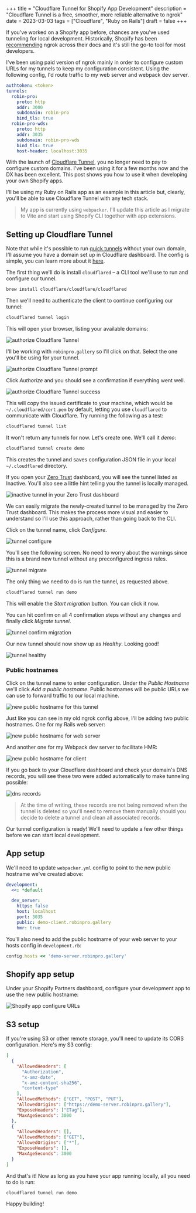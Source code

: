 +++
title = "Cloudflare Tunnel for Shopify App Development"
description = "Cloudflare Tunnel is a free, smoother, more reliable alternative to ngrok"
date = 2023-03-03
tags = ["Cloudflare", "Ruby on Rails"]
draft = false
+++

If you've worked on a Shopify app before, chances are you've used tunneling for local development.
Historically, Shopify has been [recommending](https://workshops.shopify.dev/workshops/getting-started-apps#0) ngrok across
their docs and it's still the go-to tool for most developers.

I've been using paid version of ngrok mainly in order to configure custom URLs for my tunnels to
keep my configuration consistent. Using the following config, I'd route traffic to my web server and webpack
dev server.

```yaml
authtoken: <token>
tunnels:
  robin-pro:
    proto: http
    addr: 3000
    subdomain: robin-pro
    bind_tls: true
  robin-pro-wds:
    proto: http
    addr: 3035
    subdomain: robin-pro-wds
    bind_tls: true
    host-header: localhost:3035
```

With the launch of [Cloudflare Tunnel](https://www.cloudflare.com/products/tunnel/), you no longer need to pay to
configure custom domains. I've been using it for a few months now and the DX has been excellent. This post shows you how to
use it when developing your own Shopify apps.

I'll be using my Ruby on Rails app as an example in this article but, clearly, you'll be able to use Cloudflare Tunnel
with any tech stack.

> My app is currently using `webpacker`. I'll update this article as I migrate to Vite and start using Shopify CLI
> together with app extensions.

## Setting up Cloudflare Tunnel

Note that while it's possible to run [quick tunnels](https://developers.cloudflare.com/cloudflare-one/connections/connect-apps/do-more-with-tunnels/trycloudflare/)
without your own domain, I'll assume you have a domain set up in Cloudflare dashboard. The config is simple,
you can learn more about it [here](https://developers.cloudflare.com/fundamentals/get-started/setup/add-site/).

The first thing we'll do is install `cloudflared` – a CLI tool we'll use to run and configure our tunnel.

```bash
brew install cloudflare/cloudflare/cloudflared
```

Then we'll need to authenticate the client to continue configuring our tunnel:

```bash
cloudflared tunnel login
```

This will open your browser, listing your available domains:

![authorize Cloudflare Tunnel](/posts/cloudflare-tunnel/authorize.png)

I'll be working with `robinpro.gallery` so I'll click on that. Select the one you'll be using for your tunnel.

![authorize Cloudflare Tunnel prompt](/posts/cloudflare-tunnel/authorize-confirm.png)

Click _Authorize_ and you should see a confirmation if everything went well.

![authorize Cloudflare Tunnel success](/posts/cloudflare-tunnel/authorize-success.png)

This will copy the issued certificate to your machine, which would be `~/.cloudflared/cert.pem` by default,
letting you use `cloudflared` to communicate with Cloudflare. Try running the following as a test:

```bash
cloudflared tunnel list
```

It won't return any tunnels for now. Let's create one. We'll call it _demo_:

```bash
cloudflared tunnel create demo
```

This creates the tunnel and saves configuration JSON file in your local `~/.cloudflared` directory.

If you open your [Zero Trust](https://one.dash.cloudflare.com) dashboard, you will see the tunnel listed
as Inactive. You'll also see a little hint telling you the tunnel is locally managed.

![inactive tunnel in your Zero Trust dashboard](/posts/cloudflare-tunnel/tunnel-zero-trust.png)

We can easily migrate the newly-created tunnel to be managed by the Zero Trust dashboard. This makes the
process more visual and easier to understand so I'll use this approach, rather than going back to the CLI.

Click on the tunnel name, click _Configure_.

![tunnel configure](/posts/cloudflare-tunnel/tunnel-configure.png)

You'll see the following screen. No need to worry about the warnings since this is a brand new tunnel
without any preconfigured ingress rules.

![tunnel migrate](/posts/cloudflare-tunnel/tunnel-migrate.png)

The only thing we need to do is run the tunnel, as requested above.

```bash
cloudflared tunnel run demo
```

This will enable the _Start migration_ button. You can click it now.

You can hit confirm on all 4 confirmation steps without any changes and
finally click _Migrate tunnel_.

![tunnel confirm migration](/posts/cloudflare-tunnel/tunnel-migrate.gif)

Our new tunnel should now show up as _Healthy_. Looking good!

![tunnel healthy](/posts/cloudflare-tunnel/tunnel-healthy.png)

### Public hostnames

Click on the tunnel name to enter configuration. Under the _Public Hostname_ we'll click
_Add a public hostname_. Public hostnames will be public URLs we can use to forward
traffic to our local machine.

![new public hostname for this tunnel](/posts/cloudflare-tunnel/new-public-hostname.png)

Just like you can see in my old ngrok config above, I'll be adding two public hostnames.
One for my Rails web server:

![new public hostname for web server](/posts/cloudflare-tunnel/demo-server.png)

And another one for my Webpack dev server to facilitate HMR:

![new public hostname for client](/posts/cloudflare-tunnel/demo-client.png)

If you go back to your Cloudflare dashboard and check your domain's DNS records, you
will see these two were added automatically to make tunneling possible:

![dns records](/posts/cloudflare-tunnel/dns-records.png)

> At the time of writing, these records are not being removed when the tunnel is deleted
> so you'll need to remove them manually should you decide to delete a tunnel and clean all
> associated records.

Our tunnel configuration is ready! We'll need to update a few other things before
we can start local development.

## App setup

We'll need to update `webpacker.yml` config to point to the new public hostname we've
created above:

```yml
development:
  <<: *default

  dev_server:
    https: false
    host: localhost
    port: 3035
    public: demo-client.robinpro.gallery
    hmr: true
```

You'll also need to add the public hostname of your web server to your hosts
config in `development.rb`:

```ruby
config.hosts << 'demo-server.robinpro.gallery'
```

## Shopify app setup

Under your Shopify Partners dashboard, configure your development app to use the new
public hostname:

![Shopify app configure URLs](/posts/cloudflare-tunnel/shopify-app-config.png)

## S3 setup

If you're using S3 or other remote storage, you'll need to update its CORS configuration.
Here's my S3 config:

```json
[
  {
    "AllowedHeaders": [
      "Authorization",
      "x-amz-date",
      "x-amz-content-sha256",
      "content-type"
    ],
    "AllowedMethods": ["GET", "POST", "PUT"],
    "AllowedOrigins": ["https://demo-server.robinpro.gallery"],
    "ExposeHeaders": ["ETag"],
    "MaxAgeSeconds": 3000
  },
  {
    "AllowedHeaders": [],
    "AllowedMethods": ["GET"],
    "AllowedOrigins": ["*"],
    "ExposeHeaders": [],
    "MaxAgeSeconds": 3000
  }
]
```

And that's it! Now as long as you have your app running locally, all you need to do is run:

```bash
cloudflared tunnel run demo
```

Happy building!
